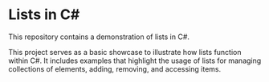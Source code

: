 # Lists in C#

This repository contains a demonstration of lists in C#.

This project serves as a basic showcase to illustrate how lists function within C#. It includes examples that highlight the usage of lists for managing collections of elements, adding, removing, and accessing items.
